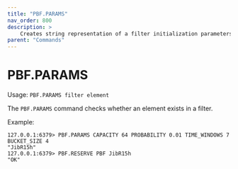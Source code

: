```yaml
---
title: "PBF.PARAMS"
nav_order: 800
description: >
    Creates string representation of a filter initialization parameters.
parent: "Commands"
---
```


# PBF.PARAMS

Usage: `PBF.PARAMS filter element`

The `PBF.PARAMS` command checks whether an element exists in a filter.

Example:
```
127.0.0.1:6379> PBF.PARAMS CAPACITY 64 PROBABILITY 0.01 TIME_WINDOWS 7 BUCKET_SIZE 4
"JibR15h"
127.0.0.1:6379> PBF.RESERVE PBF JibR15h
"OK"
```